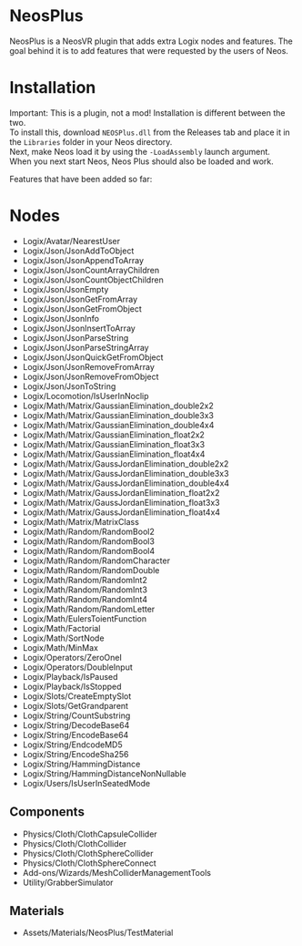 # NeosPlus
NeosPlus is a NeosVR plugin that adds extra Logix nodes and features. The goal behind it is to add features that were requested by the users of Neos.  
  
# Installation
Important: This is a plugin, not a mod! Installation is different between the two.  
To install this, download `NEOSPlus.dll` from the Releases tab and place it in the `Libraries` folder in your Neos directory.  
Next, make Neos load it by using the `-LoadAssembly` launch argument.  
When you next start Neos, Neos Plus should also be loaded and work.
 
Features that have been added so far:

# Nodes
- Logix/Avatar/NearestUser
- Logix/Json/JsonAddToObject
- Logix/Json/JsonAppendToArray
- Logix/Json/JsonCountArrayChildren
- Logix/Json/JsonCountObjectChildren
- Logix/Json/JsonEmpty
- Logix/Json/JsonGetFromArray
- Logix/Json/JsonGetFromObject
- Logix/Json/JsonInfo
- Logix/Json/JsonInsertToArray
- Logix/Json/JsonParseString
- Logix/Json/JsonParseStringArray
- Logix/Json/JsonQuickGetFromObject
- Logix/Json/JsonRemoveFromArray
- Logix/Json/JsonRemoveFromObject
- Logix/Json/JsonToString
- Logix/Locomotion/IsUserInNoclip
- Logix/Math/Matrix/GaussianElimination_double2x2
- Logix/Math/Matrix/GaussianElimination_double3x3
- Logix/Math/Matrix/GaussianElimination_double4x4
- Logix/Math/Matrix/GaussianElimination_float2x2
- Logix/Math/Matrix/GaussianElimination_float3x3
- Logix/Math/Matrix/GaussianElimination_float4x4
- Logix/Math/Matrix/GaussJordanElimination_double2x2
- Logix/Math/Matrix/GaussJordanElimination_double3x3
- Logix/Math/Matrix/GaussJordanElimination_double4x4
- Logix/Math/Matrix/GaussJordanElimination_float2x2
- Logix/Math/Matrix/GaussJordanElimination_float3x3
- Logix/Math/Matrix/GaussJordanElimination_float4x4
- Logix/Math/Matrix/MatrixClass
- Logix/Math/Random/RandomBool2
- Logix/Math/Random/RandomBool3
- Logix/Math/Random/RandomBool4
- Logix/Math/Random/RandomCharacter
- Logix/Math/Random/RandomDouble
- Logix/Math/Random/RandomInt2
- Logix/Math/Random/RandomInt3
- Logix/Math/Random/RandomInt4
- Logix/Math/Random/RandomLetter
- Logix/Math/EulersToientFunction
- Logix/Math/Factorial
- Logix/Math/SortNode
- Logix/Math/MinMax
- Logix/Operators/ZeroOneI
- Logix/Operators/DoubleInput
- Logix/Playback/IsPaused
- Logix/Playback/IsStopped
- Logix/Slots/CreateEmptySlot
- Logix/Slots/GetGrandparent
- Logix/String/CountSubstring
- Logix/String/DecodeBase64
- Logix/String/EncodeBase64
- Logix/String/EndcodeMD5
- Logix/String/EncodeSha256
- Logix/String/HammingDistance
- Logix/String/HammingDistanceNonNullable
- Logix/Users/IsUserInSeatedMode

## Components
- Physics/Cloth/ClothCapsuleCollider
- Physics/Cloth/ClothCollider
- Physics/Cloth/ClothSphereCollider
- Physics/Cloth/ClothSphereConnect
- Add-ons/Wizards/MeshColliderManagementTools
- Utility/GrabberSimulator

## Materials
- Assets/Materials/NeosPlus/TestMaterial
